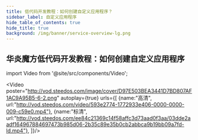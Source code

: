 ```yaml
---
title: 低代码开发教程：如何创建自定义应用程序？
sidebar_label: 自定义应用程序
hide_table_of_contents: true
hide_title: true
background: /img/banner/service-overview-lg.png
---
```


## 华炎魔方低代码开发教程：如何创建自定义应用程序

import Video from '@site/src/components/Video';

<Video 
    poster="http://vod.steedos.com/image/cover/D97E503BEA3441D7BD807AF1AC9A95B5-6-2.png"
    autoplay={true}
    urls={[
        {name:"高清", url:"http://vod.steedos.com/video/593e2774-1772933e406-0000-0000-009-c59e0.mp4"},
        {name:"标清", url:"http://vod.steedos.com/ee84c21369c14f58affc3d73aad0f3aa/03dde2aadf164967884697473b985d06-2b35c89e35b0cb2abbca9b19bb09a7fd-ld.mp4"},
    ]}/>

